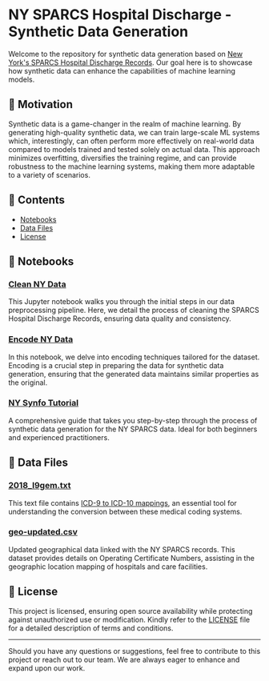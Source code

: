 # NY SPARCS Hospital Discharge - Synthetic Data Generation

Welcome to the repository for synthetic data generation based on [New York's SPARCS Hospital Discharge Records](https://health.data.ny.gov/). Our goal here is to showcase how synthetic data can enhance the capabilities of machine learning models.

## 📌 Motivation

Synthetic data is a game-changer in the realm of machine learning. By generating high-quality synthetic data, we can train large-scale ML systems which, interestingly, can often perform more effectively on real-world data compared to models trained and tested solely on actual data. This approach minimizes overfitting, diversifies the training regime, and can provide robustness to the machine learning systems, making them more adaptable to a variety of scenarios.

## 📘 Contents

- [Notebooks](#notebooks)
- [Data Files](#data-files)
- [License](#license)

## 📔 Notebooks

### [Clean NY Data](synfo-ny-discharge/clean_ny_data.ipynb)
This Jupyter notebook walks you through the initial steps in our data preprocessing pipeline. Here, we detail the process of cleaning the SPARCS Hospital Discharge Records, ensuring data quality and consistency.

### [Encode NY Data](synfo-ny-discharge/encode_ny_data.ipynb)
In this notebook, we delve into encoding techniques tailored for the dataset. Encoding is a crucial step in preparing the data for synthetic data generation, ensuring that the generated data maintains similar properties as the original.

### [NY Synfo Tutorial](synfo-ny-discharge/ny-synfo-tutorial.ipynb)
A comprehensive guide that takes you step-by-step through the process of synthetic data generation for the NY SPARCS data. Ideal for both beginners and experienced practitioners.

## 📂 Data Files

### [2018_I9gem.txt](synfo-ny-discharge/2018_I9gem.txt)
This text file contains [ICD-9 to ICD-10 mappings](https://icd.codes/convert/icd9-to-icd10-cm), an essential tool for understanding the conversion between these medical coding systems.

### [geo-updated.csv](synfo-ny-discharge/geo-updated.csv)
Updated geographical data linked with the NY SPARCS records. This dataset provides details on Operating Certificate Numbers, assisting in the geographic location mapping of hospitals and care facilities.

## 📜 License

This project is licensed, ensuring open source availability while protecting against unauthorized use or modification. Kindly refer to the [LICENSE](LICENSE) file for a detailed description of terms and conditions.

---

Should you have any questions or suggestions, feel free to contribute to this project or reach out to our team. We are always eager to enhance and expand upon our work.
